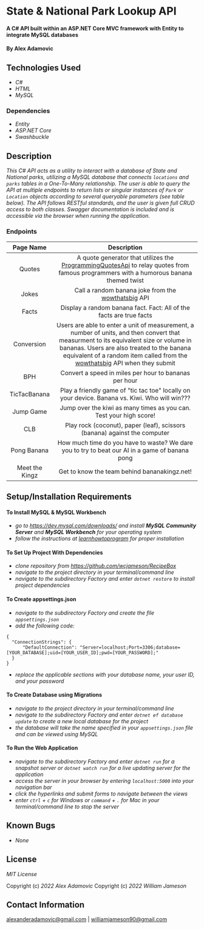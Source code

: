 # State & National Park Lookup API

#### A C# API built within an ASP.NET Core MVC framework with Entity to integrate MySQL databases

#### By Alex Adamovic

## Technologies Used

* _C#_
* _HTML_
* _MySQL_

### Dependencies

* _Entity_
* _ASP.NET Core_
* _Swashbuckle_

## Description

_This C# API acts as a utility to interact with a database of State and National parks, utilizing a MySQL database that connects ```locations``` and ```parks``` tables in a One-To-Many relationship. The user is able to query the API at multiple endpoints to return lists or singular instances of ```Park``` or ```Location``` objects according to several queryable parameters (see table below). The API follows RESTful standards, and the user is given full CRUD access to both classes. Swagger documentation is included and is accessible via the browser when running the application._

### Endpoints

|           Page Name          |                                  Description                                       | 
| :--------------------------: | :--------------------------------------------------------------------------------: |
| Quotes  | A quote generator that utilizes the [ProgrammingQuotesApi](https://programming-quotes-api.herokuapp.com/index.html) to relay quotes from famous programmers with a humorous banana themed twist |
| Jokes | Call a random banana joke from the [wowthatsbig](https://wowthatsbig.net/) API |
| Facts | Display a random banana fact. Fact: All of the facts are true facts |
| Conversion | Users are able to enter a unit of measurement, a number of units, and then convert that measurment to its equivalent size or volume in bananas. Users are also treated to the banana equivalent of a random item called from the [wowthatsbig](https://wowthatsbig.net/) API when they submit |
| BPH  | Convert a speed in miles per hour to bananas per hour  |
| TicTacBanana | Play a friendly game of "tic tac toe" locally on your device. Banana vs. Kiwi. Who will win??? |
| Jump Game | Jump over the kiwi as many times as you can. Test your high score! |
| CLB | Play rock (coconut), paper (leaf), scissors (banana) against the computer |
| Pong Banana | How much time do you have to waste? We dare you to try to beat our AI in a game of banana pong |
| Meet the Kingz | Get to know the team behind bananakingz.net! |

## Setup/Installation Requirements

#### To Install MySQL & MySQL Workbench

* _go to https://dev.mysql.com/downloads/ and install **MySQL Community Server** and **MySQL Workbench** for your operating system_
* _follow the instructions at [learnhowtoprogram](https://www.learnhowtoprogram.com/c-and-net/getting-started-with-c/installing-and-configuring-mysql) for proper installation_

#### To Set Up Project With Dependencies

* _clone repository from https://github.com/wcjameson/RecipeBox_
* _navigate to the project directory in your terminal/command line_
* _navigate to the subdirectory Factory and enter ```dotnet restore``` to install project dependencies_

#### To Create appsettings.json

* _navigate to the subdirectory Factory and create the file ```appsettings.json```_
* _add the following code:_
```
{
  "ConnectionStrings": {
      "DefaultConnection": "Server=localhost;Port=3306;database=[YOUR_DATABASE];uid=[YOUR_USER_ID];pwd=[YOUR_PASSWORD];"
  }
}
```
* _replace the applicable sections with your database name, your user ID, and your password_

#### To Create Database using Migrations

* _navigate to the project directory in your terminal/command line_
* _navigate to the subdirectory Factory and enter ```dotnet ef database update``` to create a new local database for the project_
* _the database will take the name specified in your ```appsettings.json``` file and can be viewed using MySQL_

#### To Run the Web Application

* _navigate to the subdirectory Factory and enter ```dotnet run``` for a snapshot server or ```dotnet watch run``` for a live updating server for the application_
* _access the server in your browser by entering ```localhost:5000``` into your navigation bar_
* _click the hyperlinks and submit forms to navigate between the views_
* _enter ```ctrl``` + ```c``` for Windows or ```command``` + ```.``` for Mac in your terminal/command line to stop the server_

## Known Bugs

* _None_

## License

_MIT License_

Copyright (c) _2022_ _Alex Adamovic_
Copyright (c) _2022_ _William Jameson_ 

## Contact Information

alexanderadamovic@gmail.com | williamjameson90@gmail.com